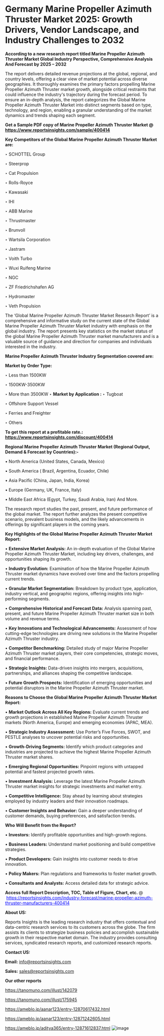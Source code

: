 # Germany Marine Propeller Azimuth Thruster Market 2025: Growth Drivers, Vendor Landscape, and Industry Challenges to 2032

<strong>According to a new research report titled Marine Propeller Azimuth Thruster Market Global Industry Perspective, Comprehensive Analysis And Forecast by 2025 – 2032</strong>

The report delivers detailed revenue projections at the global, regional, and country levels, offering a clear view of market potential across diverse geographies. It thoroughly examines the primary factors propelling Marine Propeller Azimuth Thruster market growth, alongside critical restraints that could influence the industry's trajectory during the forecast period. To ensure an in-depth analysis, the report categorizes the Global Marine Propeller Azimuth Thruster Market into distinct segments based on type, technology, and region, enabling a granular understanding of the market dynamics and trends shaping each segment.

<strong>Get a Sample PDF copy of Marine Propeller Azimuth Thruster Market </strong><strong>@<a href=https://www.reportsinsights.com/sample/400414 style=color:#0000ff;> https://www.reportsinsights.com/sample/400414</a></strong></font>

<strong>Key Competitors of the Global Marine Propeller Azimuth Thruster Market are:</strong>

‣ SCHOTTEL Group

‣ Steerprop

‣ Cat Propulsion

‣ Rolls-Royce

‣ Kawasaki

‣ IHI

‣ ABB Marine

‣ Thrustmaster

‣ Brunvoll

‣ Wartsila Corporation

‣ Jastram

‣ Voith Turbo

‣ Wuxi Ruifeng Marine

‣ NGC

‣ ZF Friedrichshafen AG

‣ Hydromaster

‣ Veth Propulsion

The ‘Global Marine Propeller Azimuth Thruster Market Research Report’ is a comprehensive and informative study on the current state of the Global Marine Propeller Azimuth Thruster Market industry with emphasis on the global industry. The report presents key statistics on the market status of the global Marine Propeller Azimuth Thruster market manufacturers and is a valuable source of guidance and direction for companies and individuals interested in the industry.

<strong>Marine Propeller Azimuth Thruster Industry Segmentation covered are:</strong>

<strong>Market by Order Type: </strong>

‣ Less than 1500KW

‣ 1500KW-3500KW

‣ More than 3500KW
‣ 
<strong>Market by Application :</strong>
‣ Tugboat

‣ Offshore Support Vessel

‣ Ferries and Freighter

‣ Others

<strong>To get this report at a profitable rate.: <a href=https://www.reportsinsights.com/discount/400414 style=color:#0000ff;>https://www.reportsinsights.com/discount/400414</a></strong></font>

<strong>Regional Marine Propeller Azimuth Thruster Market (Regional Output, Demand &amp; Forecast by Countries):-</strong>

• North America (United States, Canada, Mexico)

• South America ( Brazil, Argentina, Ecuador, Chile)

• Asia Pacific (China, Japan, India, Korea)

• Europe (Germany, UK, France, Italy)

• Middle East Africa (Egypt, Turkey, Saudi Arabia, Iran) And More.

The research report studies the past, present, and future performance of the global market. The report further analyzes the present competitive scenario, prevalent business models, and the likely advancements in offerings by significant players in the coming years.

<strong>Key Highlights of the Global Marine Propeller Azimuth Thruster Market Report:</strong>

• <strong>Extensive Market Analysis:</strong> An in-depth evaluation of the Global Marine Propeller Azimuth Thruster Market, including key drivers, challenges, and opportunities shaping its growth.

• <strong>Industry Evolution:</strong> Examination of how the Marine Propeller Azimuth Thruster market dynamics have evolved over time and the factors propelling current trends.

• <strong>Granular Market Segmentation:</strong> Breakdown by product type, application, industry vertical, and geographic regions, offering insights into high-performing segments.

• <strong>Comprehensive Historical and Forecast Data:</strong> Analysis spanning past, present, and future Marine Propeller Azimuth Thruster market size in both volume and revenue terms.

• <strong>Key Innovations and Technological Advancements:</strong> Assessment of how cutting-edge technologies are driving new solutions in the Marine Propeller Azimuth Thruster industry.

• <strong>Competitor Benchmarking:</strong> Detailed study of major Marine Propeller Azimuth Thruster market players, their core competencies, strategic moves, and financial performance.

• <strong>Strategic Insights:</strong> Data-driven insights into mergers, acquisitions, partnerships, and alliances shaping the competitive landscape.

• <strong>Future Growth Prospects:</strong> Identification of emerging opportunities and potential disruptors in the Marine Propeller Azimuth Thruster market.

<strong>Reasons to Choose the Global Marine Propeller Azimuth Thruster Market Report:</strong>

• <strong>Market Outlook Across All Key Regions:</strong> Evaluate current trends and growth projections in established Marine Propeller Azimuth Thruster markets (North America, Europe) and emerging economies (APAC, MEA).

• <strong>Strategic Industry Assessment:</strong> Use Porter’s Five Forces, SWOT, and PESTLE analyses to uncover potential risks and opportunities.

• <strong>Growth-Driving Segments:</strong> Identify which product categories and industries are projected to achieve the highest Marine Propeller Azimuth Thruster market shares.

• <strong>Emerging Regional Opportunities:</strong> Pinpoint regions with untapped potential and fastest projected growth rates.

• <strong>Investment Analysis:</strong> Leverage the latest Marine Propeller Azimuth Thruster market insights for strategic investments and market entry.

• <strong>Competitive Intelligence:</strong> Stay ahead by learning about strategies employed by industry leaders and their innovation roadmaps.

• <strong>Customer Insights and Behavior:</strong> Gain a deeper understanding of customer demands, buying preferences, and satisfaction trends.

<strong>Who Will Benefit from the Report?</strong>

• <strong>Investors:</strong> Identify profitable opportunities and high-growth regions.

• <strong>Business Leaders:</strong> Understand market positioning and build competitive strategies.

• <strong>Product Developers:</strong> Gain insights into customer needs to drive innovation.

• <strong>Policy Makers:</strong> Plan regulations and frameworks to foster market growth.

• <strong>Consultants and Analysts:</strong> Access detailed data for strategic advice.
</ul>
<strong>Access full Report Description, TOC, Table of Figure, Chart, etc. </strong>@  <a href=https://reportsinsights.com/industry-forecast/marine-propeller-azimuth-thruster-manufacturers-400414 style=color:#0000ff;>https://reportsinsights.com/industry-forecast/marine-propeller-azimuth-thruster-manufacturers-400414</a></font>

<strong><strong>About US</strong>:</strong>

Reports Insights is the leading research industry that offers contextual and data-centric research services to its customers across the globe. The firm assists its clients to strategize business policies and accomplish sustainable growth in their respective market domain. The industry provides consulting services, syndicated research reports, and customized research reports.

<strong>Contact US:</strong>

<p class=""""><b>Email:</b> <a href=mailto:info@reportsinsights.com>info@reportsinsights.com</a></p>
<p class=""""><b>Sales:</b> <a href=mailto:sales@reportsinsights.com>sales@reportsinsights.com</a></p>

<strong>Our other reports</strong>

<a href=https://tanomuno.com/illust/142079>https://tanomuno.com/illust/142079</a>

<a href=https://tanomuno.com/illust/175945>https://tanomuno.com/illust/175945</a>

<a href=https://ameblo.jp/aanar123/entry-12870617432.html>https://ameblo.jp/aanar123/entry-12870617432.html</a>

<a href=https://ameblo.jp/aanar123/entry-12871242605.html>https://ameblo.jp/aanar123/entry-12871242605.html</a>

<a href=https://ameblo.jp/aditya365/entry-12871612837.html>https://ameblo.jp/aditya365/entry-12871612837.html</a>
![image](https://github.com/user-attachments/assets/82b2b3a3-f7f8-456e-b617-679d5e351e76)
